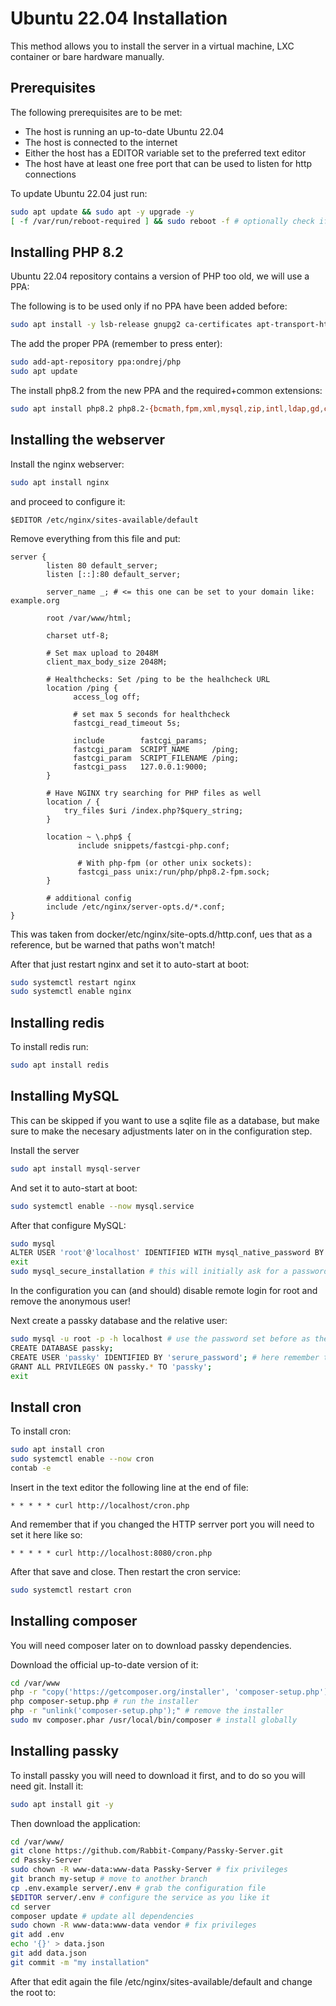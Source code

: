 # Ubuntu 22.04 Installation
This method allows you to install the server in a virtual machine, LXC container or bare hardware manually.

## Prerequisites

The following prerequisites are to be met:

  - The host is running an up-to-date Ubuntu 22.04
  - The host is connected to the internet
  - Either the host has a EDITOR variable set to the preferred text editor
  - The host have at least one free port that can be used to listen for http connections

To update Ubuntu 22.04 just run:

```sh
sudo apt update && sudo apt -y upgrade -y
[ -f /var/run/reboot-required ] && sudo reboot -f # optionally check if a reboot is necessary
```

## Installing PHP 8.2

Ubuntu 22.04 repository contains a version of PHP too old, we will use a PPA:

The following is to be used only if no PPA have been added before:

```sh
sudo apt install -y lsb-release gnupg2 ca-certificates apt-transport-https software-properties-common
```

The add the proper PPA (remember to press enter):
```sh
sudo add-apt-repository ppa:ondrej/php
sudo apt update
```

The install php8.2 from the new PPA and the required+common extensions:
```sh
sudo apt install php8.2 php8.2-{bcmath,fpm,xml,mysql,zip,intl,ldap,gd,cli,bz2,curl,mbstring,pgsql,opcache,soap,cgi,redis}
```

## Installing the webserver
Install the nginx webserver:

```sh
sudo apt install nginx
```

and proceed to configure it:

```
$EDITOR /etc/nginx/sites-available/default
```

Remove everything from this file and put:

```
server {
        listen 80 default_server;
        listen [::]:80 default_server;

        server_name _; # <= this one can be set to your domain like: example.org

        root /var/www/html;
        
        charset utf-8;

        # Set max upload to 2048M
        client_max_body_size 2048M;

        # Healthchecks: Set /ping to be the healhcheck URL
        location /ping {
	          access_log off;

	          # set max 5 seconds for healthcheck
	          fastcgi_read_timeout 5s;

	          include        fastcgi_params;
	          fastcgi_param  SCRIPT_NAME     /ping;
	          fastcgi_param  SCRIPT_FILENAME /ping;
	          fastcgi_pass   127.0.0.1:9000;
        }

        # Have NGINX try searching for PHP files as well
        location / {
	        try_files $uri /index.php?$query_string;
        }

        location ~ \.php$ {
               include snippets/fastcgi-php.conf;
        
               # With php-fpm (or other unix sockets):
               fastcgi_pass unix:/run/php/php8.2-fpm.sock;
        }

        # additional config
        include /etc/nginx/server-opts.d/*.conf;
}
```

This was taken from docker/etc/nginx/site-opts.d/http.conf, ues that as a reference, but be warned that paths won't match!

After that just restart nginx and set it to auto-start at boot:

```sh
sudo systemctl restart nginx
sudo systemctl enable nginx
```

## Installing redis

To install redis run:
```sh
sudo apt install redis
```

## Installing MySQL
This can be skipped if you want to use a sqlite file as a database,
but make sure to make the necesary adjustments later on in the configuration step.

Install the server
```sh
sudo apt install mysql-server
```

And set it to auto-start at boot:
```sh
sudo systemctl enable --now mysql.service
```

After that configure MySQL:
```sh
sudo mysql
ALTER USER 'root'@'localhost' IDENTIFIED WITH mysql_native_password BY 'password';
exit
sudo mysql_secure_installation # this will initially ask for a password... it's "password" remember to change it when prompted
```

In the configuration you can (and should) disable remote login for root and remove the anonymous user!

Next create a passky database and the relative user:
```sh
sudo mysql -u root -p -h localhost # use the password set before as the new root password
CREATE DATABASE passky;
CREATE USER 'passky' IDENTIFIED BY 'serure_password'; # here remember to change the password
GRANT ALL PRIVILEGES ON passky.* TO 'passky';
exit
```

## Install cron

To install cron:

```sh
sudo apt install cron
sudo systemctl enable --now cron
contab -e
```

Insert in the text editor the following line at the end of file:

```
* * * * * curl http://localhost/cron.php
```

And remember that if you changed the HTTP serrver port you will need to set it here like so:

```
* * * * * curl http://localhost:8080/cron.php
```

After that save and close. Then restart the cron service:

```sh
sudo systemctl restart cron
```

## Installing composer

You will need composer later on to download passky dependencies.

Download the official up-to-date version of it:

```sh
cd /var/www
php -r "copy('https://getcomposer.org/installer', 'composer-setup.php');" # download the installer
php composer-setup.php # run the installer
php -r "unlink('composer-setup.php');" # remove the installer
sudo mv composer.phar /usr/local/bin/composer # install globally
```

## Installing passky

To install passky you will need to download it first, and to do so you will need git. Install it:

```sh
sudo apt install git -y
```

Then download the application:

```sh
cd /var/www/
git clone https://github.com/Rabbit-Company/Passky-Server.git
cd Passky-Server
sudo chown -R www-data:www-data Passky-Server # fix privileges
git branch my-setup # move to another branch
cp .env.example server/.env # grab the configuration file
$EDITOR server/.env # configure the service as you like it
cd server
composer update # update all dependencies
sudo chown -R www-data:www-data vendor # fix privileges
git add .env
echo '{}' > data.json
git add data.json
git commit -m "my installation"
```

After that edit again the file /etc/nginx/sites-available/default and change the root to:

```
  
```
